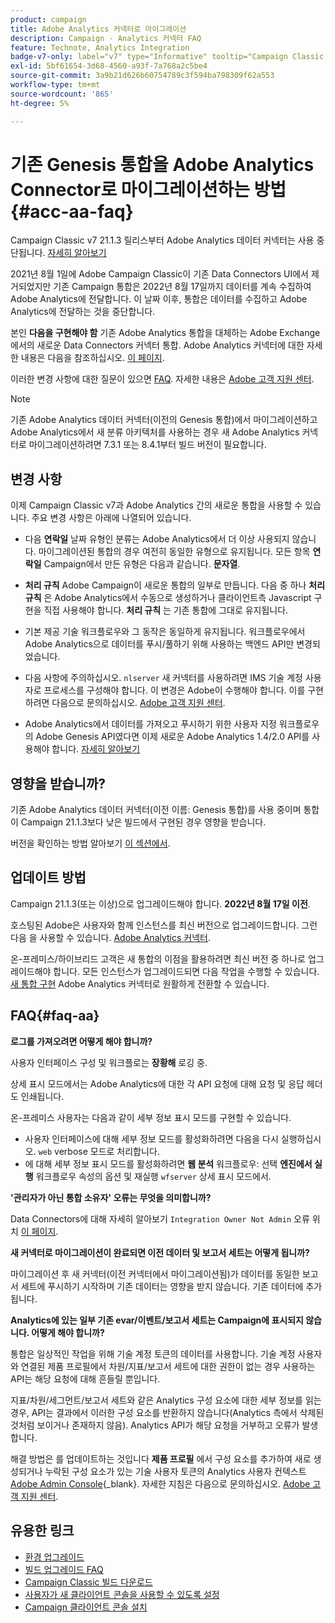 ```yaml
---
product: campaign
title: Adobe Analytics 커넥터로 마이그레이션
description: Campaign - Analytics 커넥터 FAQ
feature: Technote, Analytics Integration
badge-v7-only: label="v7" type="Informative" tooltip="Campaign Classic v7에만 적용됩니다."
exl-id: 5bf61654-3d68-4560-a93f-7a768a2c5be4
source-git-commit: 3a9b21d626b60754789c3f594ba798309f62a553
workflow-type: tm+mt
source-wordcount: '865'
ht-degree: 5%

---
```


# 기존 Genesis 통합을 Adobe Analytics Connector로 마이그레이션하는 방법 {#acc-aa-faq}



Campaign Classic v7 21.1.3 릴리스부터 Adobe Analytics 데이터 커넥터는 사용 중단됩니다. [자세히 알아보기](https://experienceleague.adobe.com/docs/analytics/import/dataconnectors/data-connectors-eol.html)

2021년 8월 1일에 Adobe Campaign Classic이 기존 Data Connectors UI에서 제거되었지만 기존 Campaign 통합은 2022년 8월 17일까지 데이터를 계속 수집하여 Adobe Analytics에 전달합니다. 이 날짜 이후, 통합은 데이터를 수집하고 Adobe Analytics에 전달하는 것을 중단합니다.

본인 **다음을 구현해야 함** 기존 Adobe Analytics 통합을 대체하는 Adobe Exchange에서의 새로운 Data Connectors 커넥터 통합. Adobe Analytics 커넥터에 대한 자세한 내용은 다음을 참조하십시오. [이 페이지](../../platform/using/adobe-analytics-connector.md).

이러한 변경 사항에 대한 질문이 있으면 [FAQ](#faq-aa). 자세한 내용은 [Adobe 고객 지원 센터](https://helpx.adobe.com/kr/enterprise/admin-guide.html/enterprise/using/support-for-experience-cloud.ug.html).

>[!NOTE]
>
>기존 Adobe Analytics 데이터 커넥터(이전의 Genesis 통합)에서 마이그레이션하고 Adobe Analytics에서 새 분류 아키텍처를 사용하는 경우 새 Adobe Analytics 커넥터로 마이그레이션하려면 7.3.1 또는 8.4.1부터 빌드 버전이 필요합니다.

## 변경 사항

이제 Campaign Classic v7과 Adobe Analytics 간의 새로운 통합을 사용할 수 있습니다. 주요 변경 사항은 아래에 나열되어 있습니다.

* 다음 **연락일** 날짜 유형인 분류는 Adobe Analytics에서 더 이상 사용되지 않습니다. 마이그레이션된 통합의 경우 여전히 동일한 유형으로 유지됩니다. 모든 항목 **연락일** Campaign에서 만든 유형은 다음과 같습니다. **문자열**.

* **처리 규칙** Adobe Campaign이 새로운 통합의 일부로 만듭니다. 다음 중 하나 **처리 규칙** 은 Adobe Analytics에서 수동으로 생성하거나 클라이언트측 Javascript 구현을 직접 사용해야 합니다. **처리 규칙** 는 기존 통합에 그대로 유지됩니다.

* 기본 제공 기술 워크플로우와 그 동작은 동일하게 유지됩니다. 워크플로우에서 Adobe Analytics으로 데이터를 푸시/풀하기 위해 사용하는 백엔드 API만 변경되었습니다.

* 다음 사항에 주의하십시오. `nlserver` 새 커넥터를 사용하려면 IMS 기술 계정 사용자로 프로세스를 구성해야 합니다. 이 변경은 Adobe이 수행해야 합니다. 이를 구현하려면 다음으로 문의하십시오. [Adobe 고객 지원 센터](https://helpx.adobe.com/kr/enterprise/admin-guide.html/enterprise/using/support-for-experience-cloud.ug.html).

* Adobe Analytics에서 데이터를 가져오고 푸시하기 위한 사용자 지정 워크플로우의 Adobe Genesis API였다면 이제 새로운 Adobe Analytics 1.4/2.0 API를 사용해야 합니다. [자세히 알아보기](https://adobeexchangeec.zendesk.com/hc/en-us/articles/360047148832-Replacements-for-Data-Connector-API-calls)

## 영향을 받습니까?

기존 Adobe Analytics 데이터 커넥터(이전 이름: Genesis 통합)를 사용 중이며 통합이 Campaign 21.1.3보다 낮은 빌드에서 구현된 경우 영향을 받습니다.

버전을 확인하는 방법 알아보기 [이 섹션에서](../../platform/using/launching-adobe-campaign.md#getting-your-campaign-version).

## 업데이트 방법

Campaign 21.1.3(또는 이상)으로 업그레이드해야 합니다. **2022년 8월 17일 이전**.

호스팅된 Adobe은 사용자와 함께 인스턴스를 최신 버전으로 업그레이드합니다. 그런 다음 을 사용할 수 있습니다. [Adobe Analytics 커넥터](../../platform/using/adobe-analytics-connector.md).

온-프레미스/하이브리드 고객은 새 통합의 이점을 활용하려면 최신 버전 중 하나로 업그레이드해야 합니다.
모든 인스턴스가 업그레이드되면 다음 작업을 수행할 수 있습니다. [새 통합 구현](../../platform/using/adobe-analytics-provisioning.md) Adobe Analytics 커넥터로 원활하게 전환할 수 있습니다.

## FAQ{#faq-aa}

**로그를 가져오려면 어떻게 해야 합니까?**

사용자 인터페이스 구성 및 워크플로는 **장황해** 로깅 중.

상세 표시 모드에서는 Adobe Analytics에 대한 각 API 요청에 대해 요청 및 응답 헤더도 인쇄됩니다.

온-프레미스 사용자는 다음과 같이 세부 정보 표시 모드를 구현할 수 있습니다.

* 사용자 인터페이스에 대해 세부 정보 모드를 활성화하려면 다음을 다시 실행하십시오. `web` verbose 모드로 처리합니다.
* 에 대해 세부 정보 표시 모드를 활성화하려면 **웹 분석** 워크플로우: 선택 **엔진에서 실행** 워크플로우 속성의 옵션 및 재실행 `wfserver` 상세 표시 모드에서.

**&#39;관리자가 아닌 통합 소유자&#39; 오류는 무엇을 의미합니까?**

Data Connectors에 대해 자세히 알아보기 `Integration Owner Not Admin` 오류 위치 [이 페이지](https://adobeexchangeec.zendesk.com/hc/en-us/articles/360035167932-Adobe-Analytics-Data-Connectors-Integration-Owner-Not-Admin-Error).

**새 커넥터로 마이그레이션이 완료되면 이전 데이터 및 보고서 세트는 어떻게 됩니까?**

마이그레이션 후 새 커넥터(이전 커넥터에서 마이그레이션됨)가 데이터를 동일한 보고서 세트에 푸시하기 시작하며 기존 데이터는 영향을 받지 않습니다. 기존 데이터에 추가됩니다.

**Analytics에 있는 일부 기존 evar/이벤트/보고서 세트는 Campaign에 표시되지 않습니다. 어떻게 해야 합니까?**

통합은 일상적인 작업을 위해 기술 계정 토큰의 데이터를 사용합니다. 기술 계정 사용자와 연결된 제품 프로필에서 차원/지표/보고서 세트에 대한 권한이 없는 경우 사용하는 API는 해당 요청에 대해 흔들릴 뿐입니다.

지표/차원/세그먼트/보고서 세트와 같은 Analytics 구성 요소에 대한 세부 정보를 읽는 경우, API는 결과에서 이러한 구성 요소를 반환하지 않습니다(Analytics 측에서 삭제된 것처럼 보이거나 존재하지 않음). Analytics API가 해당 요청을 거부하고 오류가 발생합니다.

해결 방법은 를 업데이트하는 것입니다 **제품 프로필** 에서 구성 요소를 추가하여 새로 생성되거나 누락된 구성 요소가 있는 기술 사용자 토큰의 Analytics 사용자 컨텍스트 [Adobe Admin Console](https://adminconsole.adobe.com/){_blank}. 자세한 지침은 다음으로 문의하십시오. [Adobe 고객 지원 센터](https://helpx.adobe.com/kr/enterprise/admin-guide.html/enterprise/using/support-for-experience-cloud.ug.html).

## 유용한 링크

* [환경 업그레이드](../../production/using/build-upgrade.md)
* [빌드 업그레이드 FAQ](../../platform/using/faq-build-upgrade.md)
* [Campaign Classic 빌드 다운로드](https://experience.adobe.com/#/downloads/content/software-distribution/ko/campaign.html)
* [사용자가 새 클라이언트 콘솔을 사용할 수 있도록 설정](../../installation/using/client-console-availability-for-windows.md)
* [Campaign 클라이언트 콘솔 설치](../../installation/using/installing-the-client-console.md)
